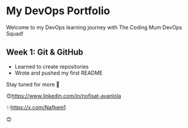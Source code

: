 # My DevOps Portfolio

Welcome to my DevOps learning journey with The Coding Mum DevOps Squad!

## Week 1: Git & GitHub
- Learned to create repositories
- Wrote and pushed my first README


Stay tuned for more 🚀


😊https://www.linkedin.com/in/nofisat-ayanlola

✨https://x.com/Nafkem1

😊


